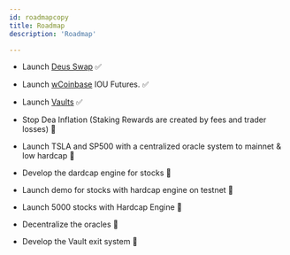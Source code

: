 ```yaml
---
id: roadmapcopy
title: Roadmap
description: 'Roadmap'

---
```


- Launch [Deus Swap](https://app.deus.finance/swap/) ✅ 

- Launch [wCoinbase](https://etherscan.io/token/0x4185cf99745b2a20727b37ee798193dd4a56cdfa) IOU Futures. ✅ 

- Launch [Vaults](https://app.deus.finance/vaults) ✅ 

- Stop Dea Inflation (Staking Rewards are created by fees and trader losses) 🚧

- Launch TSLA and SP500 with a centralized oracle system to mainnet & low hardcap 🚧

- Develop the dardcap engine for stocks 🚧

- Launch demo for stocks with hardcap engine on testnet 🚧

- Launch 5000 stocks with Hardcap Engine 🚧

- Decentralize the oracles 🚧

- Develop the Vault exit system 🚧